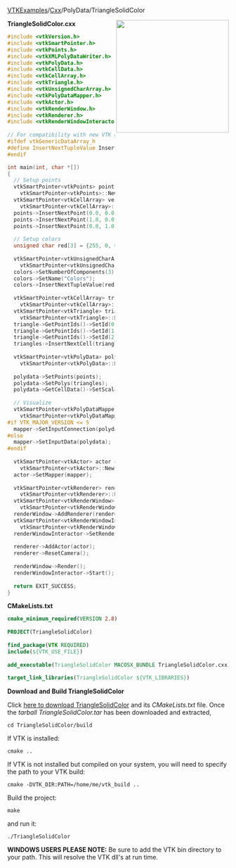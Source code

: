 [VTKExamples](/index/)/[Cxx](/Cxx)/PolyData/TriangleSolidColor

<img align="right" src="https://github.com/lorensen/VTKExamples/blob/gh-pages/Testing/Baseline/PolyData/TestTriangleSolidColor.png?raw=true" width="256" />

**TriangleSolidColor.cxx**
```c++
#include <vtkVersion.h>
#include <vtkSmartPointer.h>
#include <vtkPoints.h>
#include <vtkXMLPolyDataWriter.h>
#include <vtkPolyData.h>
#include <vtkCellData.h>
#include <vtkCellArray.h>
#include <vtkTriangle.h>
#include <vtkUnsignedCharArray.h>
#include <vtkPolyDataMapper.h>
#include <vtkActor.h>
#include <vtkRenderWindow.h>
#include <vtkRenderer.h>
#include <vtkRenderWindowInteractor.h>
 
// For compatibility with new VTK generic data arrays
#ifdef vtkGenericDataArray_h
#define InsertNextTupleValue InsertNextTypedTuple
#endif

int main(int, char *[])
{
  // Setup points
  vtkSmartPointer<vtkPoints> points =
    vtkSmartPointer<vtkPoints>::New();
  vtkSmartPointer<vtkCellArray> vertices =
    vtkSmartPointer<vtkCellArray>::New();
  points->InsertNextPoint(0.0, 0.0, 0.0);
  points->InsertNextPoint(1.0, 0.0, 0.0);
  points->InsertNextPoint(0.0, 1.0, 0.0);
 
  // Setup colors
  unsigned char red[3] = {255, 0, 0};
 
  vtkSmartPointer<vtkUnsignedCharArray> colors =
    vtkSmartPointer<vtkUnsignedCharArray>::New();
  colors->SetNumberOfComponents(3);
  colors->SetName("Colors");
  colors->InsertNextTupleValue(red);
 
  vtkSmartPointer<vtkCellArray> triangles =
    vtkSmartPointer<vtkCellArray>::New();
  vtkSmartPointer<vtkTriangle> triangle =
    vtkSmartPointer<vtkTriangle>::New();
  triangle->GetPointIds()->SetId(0, 0);
  triangle->GetPointIds()->SetId(1, 1);
  triangle->GetPointIds()->SetId(2, 2);
  triangles->InsertNextCell(triangle);
 
  vtkSmartPointer<vtkPolyData> polydata =
    vtkSmartPointer<vtkPolyData>::New();
 
  polydata->SetPoints(points);
  polydata->SetPolys(triangles);
  polydata->GetCellData()->SetScalars(colors);
 
  // Visualize
  vtkSmartPointer<vtkPolyDataMapper> mapper =
    vtkSmartPointer<vtkPolyDataMapper>::New();
#if VTK_MAJOR_VERSION <= 5
  mapper->SetInputConnection(polydata->GetProducerPort());
#else
  mapper->SetInputData(polydata);
#endif
 
  vtkSmartPointer<vtkActor> actor =
    vtkSmartPointer<vtkActor>::New();
  actor->SetMapper(mapper);
 
  vtkSmartPointer<vtkRenderer> renderer =
    vtkSmartPointer<vtkRenderer>::New();
  vtkSmartPointer<vtkRenderWindow> renderWindow =
    vtkSmartPointer<vtkRenderWindow>::New();
  renderWindow->AddRenderer(renderer);
  vtkSmartPointer<vtkRenderWindowInteractor> renderWindowInteractor =
    vtkSmartPointer<vtkRenderWindowInteractor>::New();
  renderWindowInteractor->SetRenderWindow(renderWindow);
 
  renderer->AddActor(actor);
  renderer->ResetCamera();
 
  renderWindow->Render();
  renderWindowInteractor->Start();
 
  return EXIT_SUCCESS;
}
```
**CMakeLists.txt**
```cmake
cmake_minimum_required(VERSION 2.8)
 
PROJECT(TriangleSolidColor)
 
find_package(VTK REQUIRED)
include(${VTK_USE_FILE})
 
add_executable(TriangleSolidColor MACOSX_BUNDLE TriangleSolidColor.cxx)
 
target_link_libraries(TriangleSolidColor ${VTK_LIBRARIES})
```

**Download and Build TriangleSolidColor**

Click [here to download TriangleSolidColor](https://github.com/lorensen/VTKWikiExamplesTarballs/raw/master/TriangleSolidColor.tar) and its *CMakeLists.txt* file.
Once the *tarball TriangleSolidColor.tar* has been downloaded and extracted,
```
cd TriangleSolidColor/build 
```
If VTK is installed:
```
cmake ..
```
If VTK is not installed but compiled on your system, you will need to specify the path to your VTK build:
```
cmake -DVTK_DIR:PATH=/home/me/vtk_build ..
```
Build the project:
```
make
```
and run it:
```
./TriangleSolidColor
```
**WINDOWS USERS PLEASE NOTE:** Be sure to add the VTK bin directory to your path. This will resolve the VTK dll's at run time.

